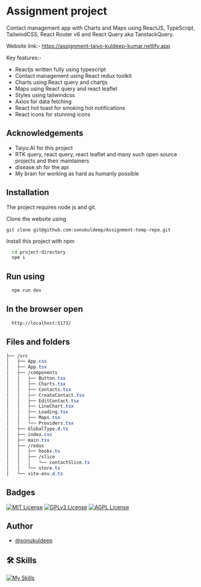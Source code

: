 
# Assignment project

Contact management app with Charts and Maps using ReactJS, TypeScript, TailwindCSS, React Router v6 and React Query aka TanstackQuery.

Website link:- https://assignment-taiyo-kuldeep-kumar.netlify.app

Key features:-
- Reactjs written fully using typescript 
- Contact management using React redux toolkit
- Charts using React query and chartjs
- Maps using React query and react leaflet
- Styles using tailwindcss
- Axios for data fetching
- React hot toast for smoking hot notifications
- React icons for stunning icons

## Acknowledgements

 - Taiyo.AI for this project
 - RTK query, react query, react leaflet and many such open source projects and their maintainers
 - disease.sh for the api
 - My brain for working as hard as humanly possible


## Installation

The project requires node js and git.

Clone the website using
```npm
git clone git@github.com:sonukuldeep/Assignment-temp-repo.git
```

Install this project with npm

```bash
  cd project-directory
  npm i
```

## Run using

```bash
  npm run dev
```

## In the browser open

```bash
  http://localhost:5173/
```

## Files and folders
```css
├── /src
│   ├── App.css
│   ├── App.tsx
│   ├── /components
│   │   ├── Button.tsx
│   │   ├── Charts.tsx
│   │   ├── Contacts.tsx
│   │   ├── CreateContact.tsx
│   │   ├── EditContact.tsx
│   │   ├── LineChart.tsx
│   │   ├── Loading.tsx
│   │   ├── Maps.tsx
│   │   └── Providers.tsx
│   ├── GlobalType.d.ts
│   ├── index.css
│   ├── main.tsx
│   ├── /redux
│   │   ├── hooks.ts
│   │   ├── /slice
│   │   │   └── contactSlice.ts
│   │   └── store.ts
│   └── vite-env.d.ts
```
## Badges

[![MIT License](https://img.shields.io/badge/License-MIT-green.svg)](https://choosealicense.com/licenses/mit/) 
[![GPLv3 License](https://img.shields.io/badge/License-GPL%20v3-yellow.svg)](https://opensource.org/licenses/)
[![AGPL License](https://img.shields.io/badge/license-AGPL-blue.svg)](http://www.gnu.org/licenses/agpl-3.0)


## Author
- [@sonukuldeep](https://www.github.com/sonukuldeep)


## 🛠 Skills

[![My Skills](https://skillicons.dev/icons?i=js,ts,html,css,tailwind,sass,nodejs,react,vue,flask,rust,python,php,solidity,mongodb,mysql,prisma,figma)](https://github.com/donald-gg)